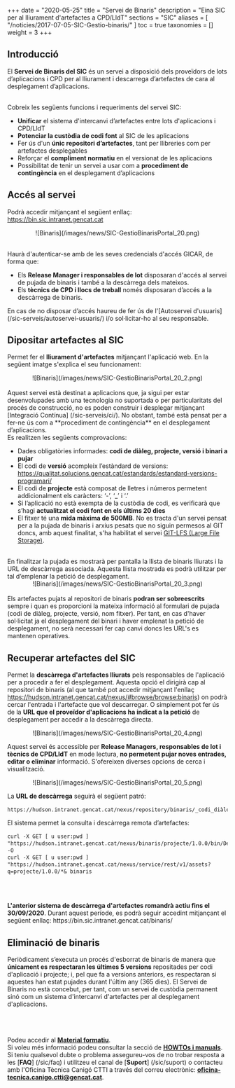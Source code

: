 +++
date = "2020-05-25"
title = "Servei de Binaris"
description = "Eina SIC per al lliurament d'artefactes a CPD/LldT"
sections = "SIC"
aliases = [
  "/noticies/2017-07-05-SIC-Gestio-binaris/"
]
toc = true
taxonomies = []
weight = 3
+++

## Introducció

El **Servei de Binaris del SIC** és un servei a disposició dels proveïdors de lots d’aplicacions i CPD per al lliurament i descarrega d’artefactes de cara al desplegament d’aplicacions.

<br/>
Cobreix les següents funcions i requeriments del servei SIC:

* **Unificar** el sistema d'intercanvi d’artefactes entre lots d'aplicacions i CPD/LldT
* **Potenciar la custòdia de codi font** al SIC de les aplicacions
* Fer ús d'un **únic repositori d’artefactes**, tant per llibreries com per artefactes desplegables
* Reforçar el **compliment normatiu** en el versionat de les aplicacions
* Possibilitat de tenir un servei a usar com a **procediment de contingència** en el desplegament d’aplicacions

## Accés al servei

Podrà accedir mitjançant el següent enllaç: https://bin.sic.intranet.gencat.cat <br/>

<CENTER>![Binaris](/images/news/SIC-GestioBinarisPortal_20.png)</center>
<br/>

Haurà d'autenticar-se amb de les seves credencials d'accés GICAR, de forma que:

* Els **Release Manager i responsables de lot** disposaran d'accés al servei de pujada de binaris i també a la descàrrega dels mateixos.
* Els **tècnics de CPD i llocs de treball** només disposaran d’accés a la descàrrega de binaris.

En cas de no disposar d’accés haureu de fer ús de l'[Autoservei d'usuaris] (/sic-serveis/autoservei-usuaris/) i/o sol·licitar-ho al seu responsable.

## Dipositar artefactes al SIC

Permet fer el **lliurament d'artefactes** mitjançant l'aplicació web. En la següent imatge s'explica el seu funcionament:

<CENTER>![Binaris](/images/news/SIC-GestioBinarisPortal_20_2.png)</center>

<br/>
Aquest servei està destinat a aplicacions que, ja sigui per estar desenvolupades amb una tecnologia no suportada o per particularitats del
procés de construcció, no es poden construir i desplegar mitjançant [Integració Contínua] (/sic-serveis/ci/). No obstant, també està pensat
per a fer-ne ús com a **procediment de contingència** en el desplegament d’aplicacions.

<br/>
Es realitzen les següents comprovacions:

* Dades obligatòries informades: **codi de diàleg, projecte, versió i binari a pujar**
* El codi de **versió** acompleix l’estàndard de versions: https://qualitat.solucions.gencat.cat/estandards/estandard-versions-programari/
* El codi de **projecte** està composat de lletres i números permetent addicionalment els caràcters: ‘-’, ‘_’ i ‘.’
* Si l’aplicació no està exempta de la custòdia de codi, es verificarà que s’hagi **actualitzat el codi font en els últims 20 dies**
* El fitxer té una **mida màxima de 500MB**. No es tracta d'un servei pensat per a la pujada de binaris i arxius pesats que no siguin permesos al GIT
doncs, amb aquest finalitat, s'ha habilitat el servei [GIT-LFS (Large File Storage)](/howtos/2019-10-09-sic-Howto-Git-lfs/).

<br/>
En finalitzar la pujada es mostrarà per pantalla la llista de binaris lliurats i la URL de descàrrega associada. Aquesta llista mostrada es podrà utilitzar
per tal d’emplenar la petició de desplegament.

<CENTER>![Binaris](/images/news/SIC-GestioBinarisPortal_20_3.png)</center>

<br/>

<div class="message information">
Els artefactes pujats al repositori de binaris <b>podran ser sobreescrits</b> sempre i quan es proporcioni la mateixa
informació al formulari de pujada (codi de diàleg, projecte, versió, nom fitxer). Per tant, en cas d'haver sol·licitat ja el desplegament del binari i haver
emplenat la petició de desplegament, no serà necessari fer cap canvi doncs les URL's es mantenen operatives.
</div>

## Recuperar artefactes del SIC

Permet la **descàrrega d'artefactes lliurats** pels responsables de l'aplicació per a procedir a fer el desplegament.
Aquesta opció el dirigirà cap al repositori de binaris (al que també pot accedir mitjançant l'enllaç https://hudson.intranet.gencat.cat/nexus/#browse/browse:binaris) on
podrà cercar l'entrada i l'artefacte que vol descarregar.
O simplement pot fer ús de la **URL que el proveïdor d'aplicacions ha indicat a la petició** de desplegament per accedir a la descàrrega directa.

<CENTER>![Binaris](/images/news/SIC-GestioBinarisPortal_20_4.png)</center>

Aquest servei és accessible per **Release Managers, responsables de lot i tècnics de CPD/LldT** en mode lectura, **no permetent pujar noves entrades, editar o eliminar**
informació. S'ofereixen diverses opcions de cerca i visualització.

<CENTER>![Binaris](/images/news/SIC-GestioBinarisPortal_20_5.png)</center>


La **URL de descàrrega** seguirà el següent patró:
```
https://hudson.intranet.gencat.cat/nexus/repository/binaris/_codi_diàleg_/_projecte_/_versió_/_artefacte_
```


El sistema permet la consulta i descàrrega remota d’artefactes:

```
curl -X GET [ u user:pwd ]
"https://hudson.intranet.gencat.cat/nexus/binaris/projecte/1.0.0/bin/DesktopOK.zip" -O
curl -X GET [ u user:pwd ]
"https://hudson.intranet.gencat.cat/nexus/service/rest/v1/assets?q=projecte/1.0.0/*& binaris
```

<br/><br/>
<div class="message information">
<b>L'anterior sistema de descàrrega d'artefactes romandrà actiu fins el 30/09/2020</b>. Durant aquest període, es podrà seguir accedint mitjançant
el següent enllaç: https://bin.sic.intranet.gencat.cat/binaris/
</div>

## Eliminació de binaris

Periòdicament s’executa un procés d'esborrat de binaris de manera que **únicament es respectaran les últimes 5 versions**
repositades per codi d'aplicació i projecte; i, pel que fa a versions anteriors, es respectaran si aquestes han estat
pujades durant l'últim any (365 dies).
El Servei de Binaris no està concebut, per tant, com un servei de custòdia permanent sinó com un sistema d'intercanvi
d'artefactes per al desplegament d'aplicacions.


<br/><br/><br/>
Podeu accedir al [**Material formatiu**](/related/sic/2.0/formacio-binaris-20.pdf). <br/>
Si voleu més informació podeu consultar la secció de [**HOWTOs i manuals**](/sic-guies/). <br/>
Si teniu qualsevol dubte o problema assegureu-vos de no trobar resposta a les [**FAQ**] (/sic/faq) i utilitzeu el canal de [**Suport**] (/sic/suport) o
contacteu amb l'Oficina Tècnica Canigó CTTI a través del correu electrònic: **oficina-tecnica.canigo.ctti@gencat.cat**.
